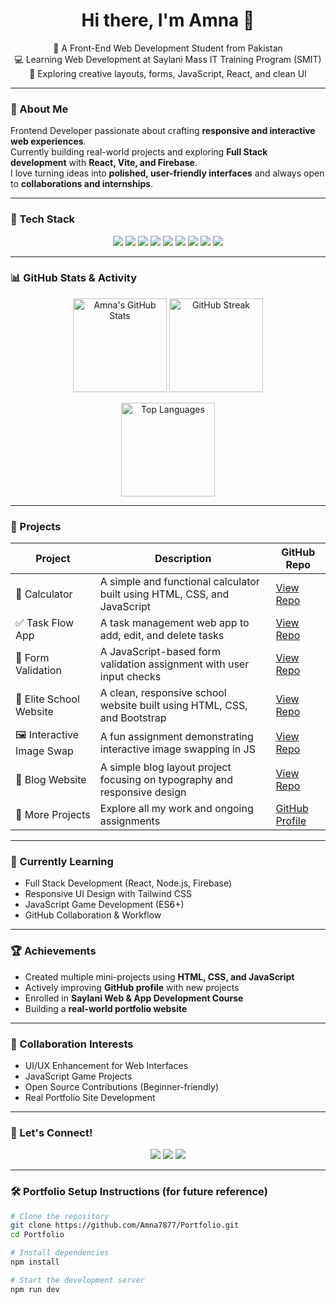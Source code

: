 
<h1 align="center">Hi there, I'm Amna 👋</h1>

<p align="center">
  🌸 A Front-End Web Development Student from Pakistan <br>
  💻 Learning Web Development at Saylani Mass IT Training Program (SMIT) <br>
  🌱 Exploring creative layouts, forms, JavaScript, React, and clean UI <br>
</p>

---

### 💫 About Me  
Frontend Developer passionate about crafting **responsive and interactive web experiences**.  
Currently building real-world projects and exploring **Full Stack development** with **React, Vite, and Firebase**.  
I love turning ideas into **polished, user-friendly interfaces** and always open to **collaborations and internships**.

---

### 🧰 Tech Stack
<p align="center">
  <img src="https://img.shields.io/badge/HTML5-E34F26?style=for-the-badge&logo=html5&logoColor=white"/>
  <img src="https://img.shields.io/badge/CSS3-1572B6?style=for-the-badge&logo=css3&logoColor=white"/>
  <img src="https://img.shields.io/badge/Bootstrap-563D7C?style=for-the-badge&logo=bootstrap&logoColor=white"/>
  <img src="https://img.shields.io/badge/JavaScript%20(ES6)-F7DF1E?style=for-the-badge&logo=javascript&logoColor=black"/>
  <img src="https://img.shields.io/badge/React-61DAFB?style=for-the-badge&logo=react&logoColor=black"/>
  <img src="https://img.shields.io/badge/Vite-646CFF?style=for-the-badge&logo=vite&logoColor=white"/>
  <img src="https://img.shields.io/badge/Firebase-FFCA28?style=for-the-badge&logo=firebase&logoColor=black"/>
  <img src="https://img.shields.io/badge/Git-F05032?style=for-the-badge&logo=git&logoColor=white"/>
  <img src="https://img.shields.io/badge/GitHub-181717?style=for-the-badge&logo=github&logoColor=white"/>
</p>

---

### 📊 GitHub Stats & Activity

<p align="center">
  <img src="https://github-readme-stats.vercel.app/api?username=Amna7877&show_icons=true&theme=tokyonight" alt="Amna's GitHub Stats" height="150px"/>
  <img src="https://github-readme-streak-stats.herokuapp.com/?user=Amna7877&theme=tokyonight" alt="GitHub Streak" height="150px"/>
</p>

<p align="center">
  <img src="https://github-readme-stats.vercel.app/api/top-langs/?username=Amna7877&layout=compact&theme=tokyonight" alt="Top Languages" height="150px"/>
</p>

---

### 🚀 Projects

| Project | Description | GitHub Repo |
|----------|--------------|-------------|
| 🧮 Calculator | A simple and functional calculator built using HTML, CSS, and JavaScript | [View Repo](https://github.com/Amna7877/Calculator) |
| ✅ Task Flow App | A task management web app to add, edit, and delete tasks | [View Repo](https://github.com/Amna7877/Task-Flow-App) |
| 🧾 Form Validation | A JavaScript-based form validation assignment with user input checks | [View Repo](https://github.com/Amna7877/JS-Assignment-02-Form-Validation) |
| 🏫 Elite School Website | A clean, responsive school website built using HTML, CSS, and Bootstrap | [View Repo](https://github.com/Amna7877/Elite-School-Website) |
| 🖼️ Interactive Image Swap | A fun assignment demonstrating interactive image swapping in JS | [View Repo](https://github.com/Amna7877/HTML-Assignment-10-Interactive-Image-Swap) |
| 📝 Blog Website | A simple blog layout project focusing on typography and responsive design | [View Repo](https://github.com/Amna7877/Blog) |
| 🌟 More Projects | Explore all my work and ongoing assignments | [GitHub Profile](https://github.com/Amna7877) |

---

### 📘 Currently Learning

- Full Stack Development (React, Node.js, Firebase)
- Responsive UI Design with Tailwind CSS
- JavaScript Game Development (ES6+)
- GitHub Collaboration & Workflow

---

### 🏆 Achievements

- Created multiple mini-projects using **HTML, CSS, and JavaScript**
- Actively improving **GitHub profile** with new projects
- Enrolled in **Saylani Web & App Development Course**
- Building a **real-world portfolio website**

---

### 🤝 Collaboration Interests

- UI/UX Enhancement for Web Interfaces  
- JavaScript Game Projects  
- Open Source Contributions (Beginner-friendly)  
- Real Portfolio Site Development   

---

### 💖 Let's Connect!

<p align="center">
  <a href="mailto:amna.mehmood@gmail.com"><img src="https://img.shields.io/badge/Email-amna.mehmood%40gmail.com-red?style=for-the-badge&logo=gmail&logoColor=white"/></a>
  <a href="https://github.com/Amna7877"><img src="https://img.shields.io/badge/GitHub-Amna7877-181717?style=for-the-badge&logo=github&logoColor=white"/></a>
  <a href="https://www.linkedin.com/in/amna-mehmood-611430371"><img src="https://img.shields.io/badge/LinkedIn-Amna%20Mehmood-0077B5?style=for-the-badge&logo=linkedin&logoColor=white"/></a>
</p>

---

### 🛠 Portfolio Setup Instructions (for future reference)
```bash
# Clone the repository
git clone https://github.com/Amna7877/Portfolio.git
cd Portfolio

# Install dependencies
npm install

# Start the development server
npm run dev

